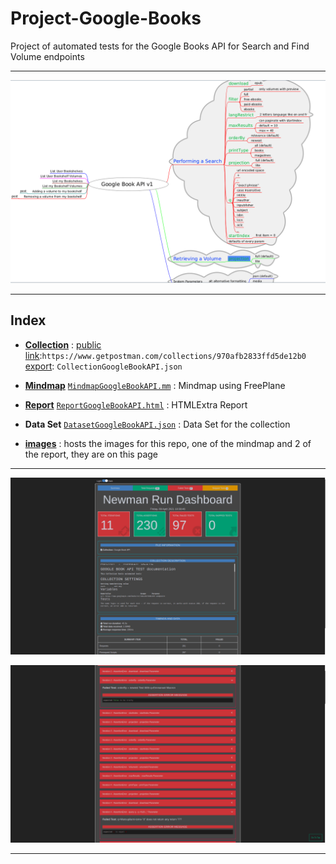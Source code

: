 # Project-Google-Books

Project of automated tests for the Google Books API for Search and Find Volume endpoints

- - - - - - - - - - - - - - - - - - - - - - - - - - - - - - -
![mindmap](images/MindmapGoogleBookAPI.png?raw=true)
- - - - - - - - - - - - - - - - - - - - - - - - - - - - - - -

## Index

* [**Collection**](https://github.com/RomainSeite/Project-Google-Books/blob/main/CollectionGoogleBookAPI.json) : [public link](https://www.getpostman.com/collections/970afb2833ffd5de12b0):`https://www.getpostman.com/collections/970afb2833ffd5de12b0`                                                                                                                                                  
 [export](https://github.com/RomainSeite/Project-Google-Books/blob/main/CollectionGoogleBookAPI.json): `CollectionGoogleBookAPI.json`

* [**Mindmap**](https://github.com/RomainSeite/Project-Google-Books/blob/main/images/MindmapGoogleBookAPI.png) [`MindmapGoogleBookAPI.mm`](https://github.com/RomainSeite/Project-Google-Books/blob/main/MindmapGoogleBookAPI.mm) : Mindmap using FreePlane

* [**Report**](https://github.com/RomainSeite/Project-Google-Books/blob/main/images/ReportSummaryGoogleBookAPI.png) [`ReportGoogleBookAPI.html`](https://github.com/RomainSeite/Project-Google-Books/blob/main/ReportGoogleBookAPI.html) : HTMLExtra Report

* **Data Set** [`DatasetGoogleBookAPI.json`](https://github.com/RomainSeite/Project-Google-Books/blob/main/DatasetGoogleBookAPI.json) : Data Set for the collection

* [**images**](https://github.com/RomainSeite/Project-Google-Books/tree/main/images) : hosts the images for this repo, one of the mindmap and 2 of the report, they are on this page

- - - - - - - - - - - - - - - - - - - - - - - - - - - - - - -

![report](images/ReportSummaryGoogleBookAPI.png?raw=true)

![report](images/ReportFailsGoogleBookAPI.png?raw=true)

- - - - - - - - - - - - - - - - - - - - - - - - - - - - - - -
